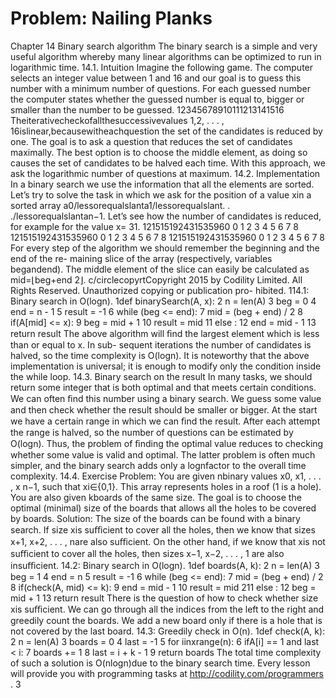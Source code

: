 # Problem: Nailing Planks

Chapter 14
Binary search algorithm
The binary search is a simple and very useful algorithm whereby many linear algorithms can
be optimized to run in logarithmic time.
14.1. Intuition
Imagine the following game. The computer selects an integer value between 1 and 16 and
our goal is to guess this number with a minimum number of questions. For each guessed
number the computer states whether the guessed number is equal to, bigger or smaller than
the number to be guessed.
12345678910111213141516
Theiterativecheckofallthesuccessivevalues 1,2, . . . , 16islinear,becausewitheachquestion
the set of the candidates is reduced by one.
The goal is to ask a question that reduces the set of candidates maximally. The best
option is to choose the middle element, as doing so causes the set of candidates to be halved
each time. With this approach, we ask the logarithmic number of questions at maximum.
14.2. Implementation
In a binary search we use the information that all the elements are sorted. Let’s try to solve
the task in which we ask for the position of a value xin a sorted array a0/lessorequalslanta1/lessorequalslant. . ./lessorequalslantan−1.
Let’s see how the number of candidates is reduced, for example for the value x= 31.
121515192431535960
0 1 2 3 4 5 6 7 8
121515192431535960
0 1 2 3 4 5 6 7 8
121515192431535960
0 1 2 3 4 5 6 7 8
For every step of the algorithm we should remember the beginning and the end of the re-
maining slice of the array (respectively, variables begandend). The middle element of the
slice can easily be calculated as mid=⌊beg+end
2⌋.
c/circlecopyrtCopyright 2015 by Codility Limited. All Rights Reserved. Unauthorized copying or publication pro-
hibited.
114.1: Binary search in O(logn).
1def binarySearch(A, x):
2 n = len(A)
3 beg = 0
4 end = n - 1
5 result = -1
6 while (beg <= end):
7 mid = (beg + end) / 2
8 if(A[mid] <= x):
9 beg = mid + 1
10 result = mid
11 else :
12 end = mid - 1
13 return result
The above algorithm will ﬁnd the largest element which is less than or equal to x. In sub-
sequent iterations the number of candidates is halved, so the time complexity is O(logn). It
is noteworthy that the above implementation is universal; it is enough to modify only the
condition inside the while loop.
14.3. Binary search on the result
In many tasks, we should return some integer that is both optimal and that meets certain
conditions. We can often ﬁnd this number using a binary search. We guess some value and
then check whether the result should be smaller or bigger. At the start we have a certain
range in which we can ﬁnd the result. After each attempt the range is halved, so the number
of questions can be estimated by O(logn).
Thus, the problem of ﬁnding the optimal value reduces to checking whether some value
is valid and optimal. The latter problem is often much simpler, and the binary search adds
only a lognfactor to the overall time complexity.
14.4. Exercise
Problem: You are given nbinary values x0, x1, . . . , x n−1, such that xi∈{0,1}. This array
represents holes in a roof (1 is a hole). You are also given kboards of the same size. The goal
is to choose the optimal (minimal) size of the boards that allows all the holes to be covered
by boards.
Solution: The size of the boards can be found with a binary search. If size xis suﬃcient to
cover all the holes, then we know that sizes x+1, x+2, . . . , nare also suﬃcient. On the other
hand, if we know that xis not suﬃcient to cover all the holes, then sizes x−1, x−2, . . . , 1
are also insuﬃcient.
14.2: Binary search in O(logn).
1def boards(A, k):
2 n = len(A)
3 beg = 1
4 end = n
5 result = -1
6 while (beg <= end):
7 mid = (beg + end) / 2
8 if(check(A, mid) <= k):
9 end = mid - 1
10 result = mid
211 else :
12 beg = mid + 1
13 return result
There is the question of how to check whether size xis suﬃcient. We can go through all the
indices from the left to the right and greedily count the boards. We add a new board only if
there is a hole that is not covered by the last board.
14.3: Greedily check in O(n).
1def check(A, k):
2 n = len(A)
3 boards = 0
4 last = -1
5 for iinxrange(n):
6 ifA[i] == 1 and last < i:
7 boards += 1
8 last = i + k - 1
9 return boards
The total time complexity of such a solution is O(nlogn)due to the binary search time.
Every lesson will provide you with programming tasks at http://codility.com/programmers .
3